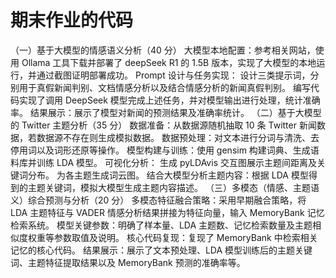 # 期末作业的代码

（一）基于大模型的情感语义分析（40 分）
大模型本地配置：参考相关网站，使用 Ollama 工具下载并部署了 deepSeek R1 的 1.5B 版本，实现了大模型的本地运行，并通过截图证明部署成功。
Prompt 设计与任务实现：
设计三类提示词，分别用于真假新闻判别、文档情感分析以及结合情感分析的新闻真假判别。
编写代码实现了调用 DeepSeek 模型完成上述任务，并对模型输出进行处理，统计准确率。
结果展示：展示了模型对新闻的预测结果及准确率统计。
（二）基于大模型的 Twitter 主题分析（35 分）
数据准备：从数据源随机抽取 10 条 Twitter 新闻数据，若数据源不存在则生成模拟数据。
数据预处理：对文本进行分词与清洗、去停用词以及词形还原等操作。
模型构建与训练：使用 gensim 构建词典、生成语料库并训练 LDA 模型。
可视化分析：
生成 pyLDAvis 交互图展示主题间距离及关键词分布。
为各主题生成词云图。
结合大模型分析主题内容：根据 LDA 模型得到的主题关键词，模拟大模型生成主题内容描述。
（三）多模态（情感、主题语义）综合预测与分析（20 分）
多模态特征融合策略：采用早期融合策略，将 LDA 主题特征与 VADER 情感分析结果拼接为特征向量，输入 MemoryBank 记忆检索系统。
模型关键参数：明确了样本量、LDA 主题数、记忆检索数量及主题相似度权重等参数取值及说明。
核心代码复现：复现了 MemoryBank 中检索相关记忆的核心代码。
结果展示：展示了文本预处理、LDA 模型训练后的主题关键词、主题特征提取结果以及 MemoryBank 预测的准确率等。

